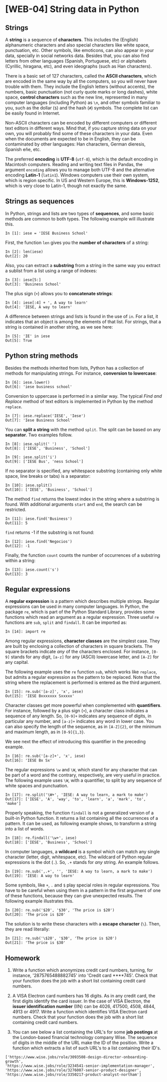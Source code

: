 # [WEB-04] String data in Python

## Strings

A **string** is a sequence of **characters**. This includes the (English) alphanumeric characters and also special characters like white space, punctuation, etc. Other symbols, like emoticons, can also appear in your data, specially in social networks data. Besides that, you can also find letters from other languages (Spanish, Portuguese, etc) or alphabets (Cyrillic, hiragana, etc), and even ideographs (such as Han characters).

There is a basic set of 127 characters, called the **ASCII characters**, which are encoded in the same way by all the computers, so you will never have trouble with them. They include the English letters (without accents), the numbers, basic punctuation (not curly quote marks or long dashes), white space, **control characters** such as the new line, represented in many computer languages (including Python) as `\n`, and other symbols familiar to you, such as the dollar (`$`) and the hash (`#`) symbols. The complete list can be easily found in Internet.

Non-ASCII characters can be encoded by different computers or different text editors in different ways. Mind that, if you capture string data on your own, you will probably find some of these characters in your data. Even when the documents are expected to be in English, they can be contaminated by other languages: Han characters, German dieresis, Spanish eñe, etc.

The preferred **encoding** is **UTF-8** (`utf-8`), which is the default encoding in Macintosh computers. Reading and writing text files in Pandas, the argument `encoding` allows you to manage both UTF-8 and the alternative encoding **Latin-1** (`latin1`). Windows computers use their own system, which is region specific. In US and Western Europe, this is **Windows-1252**, which is very close to Latin-1, though not exactly the same.

## Strings as sequences

In Python, strings and lists are two types of **sequences**, and some basic methods are common to both types. The following example will illustrate this.

```
In [1]: iese = 'IESE Business School'
```

First, the function `len` gives you the **number of characters** of a string:

```
In [2]: len(iese)
Out[2]: 20
```

Also, you can extract a **substring** from a string in the same way you extract a sublist from a list using a range of indexes:

```
In [3]: iese[5:]
Out[3]: 'Business School'
```

The plus sign (`+`) allows you to **concatenate strings**:

```
In [4]: iese[:4] + ', A way to learn'
Out[4]: 'IESE, A way to learn'
```

A difference between strings and lists is found in the use of `in`. For a list, it indicates that an object is among the elements of that list. For strings, that a string is contained in another string, as we see here:

```
In [5]: 'IE' in iese
Out[5]: True
```

## Python string methods

Besides the methods inherited from lists, Python has a collection of methods for manipulating strings. For instance, **conversion to lowercase**:

```
In [6]: iese.lower()
Out[6]: 'iese business school'
```

Conversion to uppercase is performed in a similar way. The typical *Find and Replace* method of text editors is implemented in Python by the method `replace`.

```
In [7]: iese.replace('IESE', 'Iese')
Out[7]: 'Iese Business School'
```

You can **split a string** with the method `split`. The split can be based on any **separator**. Two examples follow.

```
In [8]: iese.split(' ')
Out[8]: ['IESE', 'Business', 'School']
```

```
In [9]: iese.split('i')
Out[9]: ['IESE Bus', 'ness School']
```

If no separator is specified, any whitespace substring (containing only white space, line breaks or tabs) is a separator:

```
In [10]: iese.split()
Out[10]: ['IESE', 'Business', 'School']
```

The method `find` returns the lowest index in the string where a substring is found. With additional arguments `start` and `end`, the search can be restricted.

```
In [11]: iese.find('Business')
Out[11]: 5
```

`find` returns -1 if the substring is not found:

```
In [12]: iese.find('Negocios')
Out[12]: -1
```

Finally, the function `count` counts the number of occurrences of a substring within a string:

```
In [13]: iese.count('s')
Out[13]: 3
```

## Regular expressions

A **regular expression** is a pattern which describes multiple strings. Regular expressions can be used in many computer languages. In Python, the package `re`, which is part of the Python Standard Library, provides some functions which read an argument as a regular expression. Three useful `re` functions are `sub`, `split` and `findall`. It can be imported as:

```
In [14]: import re
```

Among regular expressions, **character classes** are the simplest case. They are built by enclosing a collection of characters in square brackets. The square brackets indicate *any* of the characters enclosed. For instance, `[0-9]` stands for any digit, `[a-z]` for any (ASCII) lowercase letter, and `[A-Z]` for any capital. 

The following example uses the `re` function `sub`, which works like `replace`, but admits a regular expression as the pattern to be replaced. Note that the string where the replacement is performed is entered as the third argument.

```
In [15]: re.sub('[a-z]', 'x', iese)
Out[15]: 'IESE Bxxxxxxx Sxxxxx'
```

Character classes get more powerful when complemented with **quantifiers**. For instance, followed by a plus sign (`+`), a character class indicates a sequence of any length. So, `[0-9]+` indicates any sequence of digits, in particular any number, and `[a-z]+` indicates any word in lower case. You can also specify the length of the sequence, as in `[A-Z]{2}`, or the minimum and maximum length, as in `[0-9]{1,3}`.

We see next the effect of introducing this quantifier in the preceding example.

```
In [16]: re.sub('[a-z]+', 'x', iese)
Out[16]: 'IESE Bx Sx'
```

The regular expressions `\w` and `\W`, which stand for any character that can be part of a word and the contrary, respectively, are very useful in practice. The following example uses `\W`, with a quantifier, to split by any sequence of white spaces and punctuation. 

```
In [17]: re.split('\W+', 'IESE: A way to learn, a mark to make')
Out[17]: ['IESE', 'A', 'way', 'to', 'learn', 'a', 'mark', 'to', 'make']
```

Properly speaking, the function `findall` is not a generalized version of a built-in Python function. It returns a list containing all the occurrences of a pattern. It can be used, as following example shows, to transform a string into a list of words.

```
In [18]: re.findall('\w+', iese)
Out[18]: ['IESE', 'Business', 'School']
```

In computer languages, a **wildcard** is a symbol which can match any single character (letter, digit, whitespace, etc). The wildcard of Python regular expressions is the dot (`.`). So, `.+` stands for *any* string. An example follows.

```
In [19]: re.sub(',.+', '', 'IESE: A way to learn, a mark to make')
Out[19]: 'IESE: A way to learn'
```

Some symbols, like `+`, `.` and `$` play special roles in regular expressions. You have to be careful when using them in a pattern in the first argument of one of these functions, because they can give unexpected results. The following example illustrates this.

```
In [20]: re.sub('$20', '$30', 'The price is $20')
Out[20]: 'The price is $20'
```

The solution is to write these characters with a **escape character** (`\`). Then, they are read literally:

```
In [21]: re.sub('\$20', '$30', 'The price is $20')
Out[21]: 'The price is $30'
```

## Homework

1. Write a function which anonymizes credit card numbers, turning, for instance, '2875765488882745' into 'Credit card ****745'. Check that your function does the job with a short list containing credit card numbers.

2. A VISA Electron card numbers has 16 digits. As in any credit card, the first digits identify the card issuer. In the case of VISA Electron, the **issuer identification number** (IIN) can be 4026, 417500, 4508, 4844, 4913 or 4917. Write a function which identifies VISA Electron card numbers. Check that your function does the job with a short list containing credit card numbers.

3. You can see below a list containing the URL's for some **job postings** at the London-based financial technology company Wise. The sequence of digits in the middle of the URL make the ID of the position. Write a function which extracts a list of such URL's to a list containing their ID's.

```
['https://www.wise.jobs/role/3093508-design-director-onboarding-growth',
'https://www.wise.jobs/role/3234541-senior-implementation-manager',
'https://www.wise.jobs/role/3276007-senior-product-designer',
'https://www.wise.jobs/role/3350217-product-analyst-northam']
```
